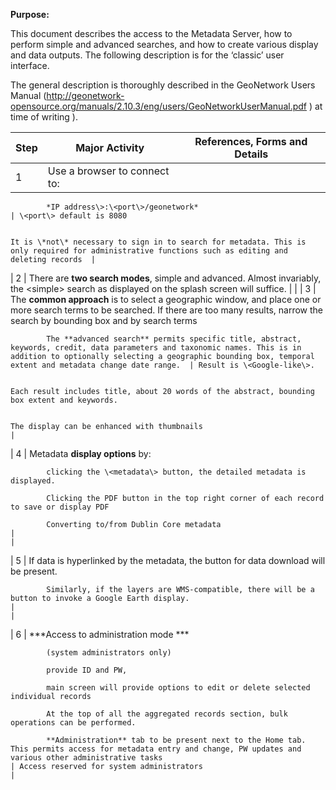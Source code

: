 **Purpose:**

This document describes the access to the Metadata Server, how to perform simple and advanced searches, and how to create various display and data outputs. The following description is for the ‘classic’ user interface.

The general description is thoroughly described in the GeoNetwork Users Manual (<http://geonetwork-opensource.org/manuals/2.10.3/eng/users/GeoNetworkUserManual.pdf> ) at time of writing ).

| **Step** | **Major Activity**                                                                                                                                                                                                                      | **References, Forms and Details**                                                                                                                  |
|----------|-----------------------------------------------------------------------------------------------------------------------------------------------------------------------------------------------------------------------------------------|----------------------------------------------------------------------------------------------------------------------------------------------------|
| 1        | Use a browser to connect to:                                                                                                                                                                                                            
                                                                                                                                                                                                                                                     
            *IP address\>:\<port\>/geonetwork*                                                                                                                                                                                                       | \<port\> default is 8080                                                                                                                           
                                                                                                                                                                                                                                                                                                                                                                                                          
                                                                                                                                                                                                                                                      It is \*not\* necessary to sign in to search for metadata. This is only required for administrative functions such as editing and deleting records  |
| 2        | There are **two search modes**, simple and advanced. Almost invariably, the \<simple\> search as displayed on the splash screen will suffice.                                                                                           |                                                                                                                                                    |
| 3        | The **common approach** is to select a geographic window, and place one or more search terms to be searched. If there are too many results, narrow the search by bounding box and by search terms                                       
                                                                                                                                                                                                                                                     
            The **advanced search** permits specific title, abstract, keywords, credit, data parameters and taxonomic names. This is in addition to optionally selecting a geographic bounding box, temporal extent and metadata change date range.  | Result is \<Google-like\>.                                                                                                                         
                                                                                                                                                                                                                                                                                                                                                                                                          
                                                                                                                                                                                                                                                      Each result includes title, about 20 words of the abstract, bounding box extent and keywords.                                                       
                                                                                                                                                                                                                                                                                                                                                                                                          
                                                                                                                                                                                                                                                      The display can be enhanced with thumbnails                                                                                                         |
| 4        | Metadata **display options** by:                                                                                                                                                                                                        
                                                                                                                                                                                                                                                     
            clicking the \<metadata\> button, the detailed metadata is displayed.                                                                                                                                                                    
                                                                                                                                                                                                                                                     
            Clicking the PDF button in the top right corner of each record to save or display PDF                                                                                                                                                    
                                                                                                                                                                                                                                                     
            Converting to/from Dublin Core metadata                                                                                                                                                                                                  |                                                                                                                                                    |
| 5        | If data is hyperlinked by the metadata, the button for data download will be present.                                                                                                                                                   
                                                                                                                                                                                                                                                     
            Similarly, if the layers are WMS-compatible, there will be a button to invoke a Google Earth display.                                                                                                                                    |                                                                                                                                                    |
| 6        | ***Access to administration mode ***                                                                                                                                                                                                    
                                                                                                                                                                                                                                                     
            (system administrators only)                                                                                                                                                                                                             
                                                                                                                                                                                                                                                     
            provide ID and PW,                                                                                                                                                                                                                       
                                                                                                                                                                                                                                                     
            main screen will provide options to edit or delete selected individual records                                                                                                                                                           
                                                                                                                                                                                                                                                     
            At the top of all the aggregated records section, bulk operations can be performed.                                                                                                                                                      
                                                                                                                                                                                                                                                     
            **Administration** tab to be present next to the Home tab. This permits access for metadata entry and change, PW updates and various other administrative tasks                                                                          | Access reserved for system administrators                                                                                                          |
